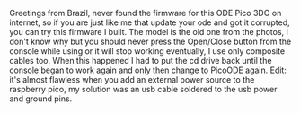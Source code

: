 Greetings from Brazil, never found the firmware for this ODE Pico 3DO on internet, so if you are just like me that update your ode and got it corrupted, you can try this firmware I built.
The model is the old one from the photos, I don't know why but you should never press the Open/Close button from the console while using or it will stop working eventually, I use only composite cables too.
When this happened I had to put the cd drive back until the console began to work again and only then change to PicoODE again. Edit: it's almost flawless when you add an external power source to the raspberry pico, my solution was an usb cable soldered to the usb power and ground pins. 
